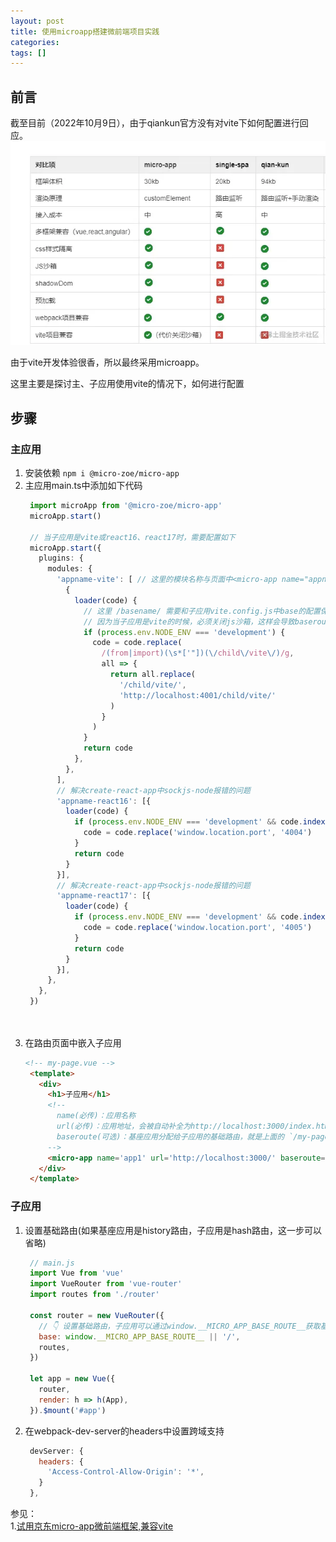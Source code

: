 ```yaml
---
layout: post
title: 使用microapp搭建微前端项目实践
categories: 
tags: []
---
```


## 前言
截至目前（2022年10月9日），由于qiankun官方没有对vite下如何配置进行回应。
![microapp和qiankun对比](../assets/images/microapp%E5%92%8Cqiankun%E5%AF%B9%E6%AF%94.webp)

由于vite开发体验很香，所以最终采用microapp。

这里主要是探讨主、子应用使用vite的情况下，如何进行配置

## 步骤
### 主应用
1. 安装依赖 ```npm i @micro-zoe/micro-app```
2. 主应用main.ts中添加如下代码
   ```ts
    import microApp from '@micro-zoe/micro-app'
    microApp.start()

    // 当子应用是vite或react16、react17时，需要配置如下
    microApp.start({
      plugins: {
        modules: {  
          'appname-vite': [ // 这里的模块名称与页面中<micro-app name="appname-vite"> 保持一致
            {
              loader(code) {
                // 这里 /basename/ 需要和子应用vite.config.js中base的配置保持一致
                // 因为当子应用是vite的时候，必须关闭js沙箱，这样会导致baseroute失效，所以这里手动处理一下
                if (process.env.NODE_ENV === 'development') {
                  code = code.replace(
                    /(from|import)(\s*['"])(\/child\/vite\/)/g,
                    all => {
                      return all.replace(
                        '/child/vite/',
                        'http://localhost:4001/child/vite/'
                      )
                    }
                  )
                }
                return code
              },
            },
          ],
          // 解决create-react-app中sockjs-node报错的问题
          'appname-react16': [{
            loader(code) {
              if (process.env.NODE_ENV === 'development' && code.indexOf('sockjs-node') > -1) {
                code = code.replace('window.location.port', '4004')
              }
              return code
            }
          }],
          // 解决create-react-app中sockjs-node报错的问题
          'appname-react17': [{
            loader(code) {
              if (process.env.NODE_ENV === 'development' && code.indexOf('sockjs-node') > -1) {
                code = code.replace('window.location.port', '4005')
              }
              return code
            }
          }],
        },
      },
    })

    
   ```
3. 在路由页面中嵌入子应用
   ```html
   <!-- my-page.vue -->
    <template>
      <div>
        <h1>子应用</h1>
        <!-- 
          name(必传)：应用名称
          url(必传)：应用地址，会被自动补全为http://localhost:3000/index.html
          baseroute(可选)：基座应用分配给子应用的基础路由，就是上面的 `/my-page`
        -->
        <micro-app name='app1' url='http://localhost:3000/' baseroute='/my-page'></micro-app>
      </div>
    </template>

   ```

### 子应用
1. 设置基础路由(如果基座应用是history路由，子应用是hash路由，这一步可以省略)
   ```js
    // main.js
    import Vue from 'vue'
    import VueRouter from 'vue-router'
    import routes from './router'

    const router = new VueRouter({
      // 👇 设置基础路由，子应用可以通过window.__MICRO_APP_BASE_ROUTE__获取基座下发的baseroute，如果没有设置baseroute属性，则此值默认为空字符串
      base: window.__MICRO_APP_BASE_ROUTE__ || '/',
      routes,
    })

    let app = new Vue({
      router,
      render: h => h(App),
    }).$mount('#app')
   ```
2. 在webpack-dev-server的headers中设置跨域支持
   ```js
    devServer: {
      headers: {
        'Access-Control-Allow-Origin': '*',
      }
    },
   ```

参见：  
1.[试用京东micro-app微前端框架,兼容vite](https://juejin.cn/post/7117503052702613511)
